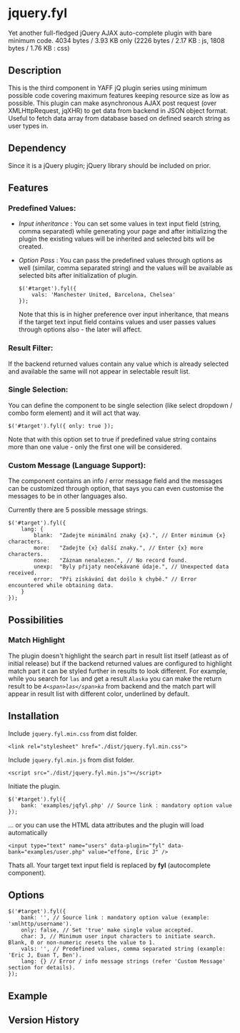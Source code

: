 # jquery.fyl
Yet another full-fledged jQuery AJAX auto-complete plugin with bare minimum code.
4034 bytes / 3.93 KB only (2226 bytes / 2.17 KB : js, 1808 bytes / 1.76 KB : css)

## Description
This is the third component in YAFF jQ plugin series using minimum possible code covering maximum features keeping resource size as low as possible. This plugin can make asynchronous AJAX post request (over XMLHttpRequest, jqXHR) to get data from backend in JSON object format. Useful to fetch data array from database based on defined search string as user types in.

## Dependency
Since it is a jQuery plugin; jQuery library should be included on prior.

## Features
### Predefined Values:
- _Input inheritance_ : You can set some values in text input field (string, comma separated) while generating your page and after initializing the plugin the existing values will be inherited and selected bits will be created.
  
- _Option Pass_ : You can pass the predefined values through options as well (similar, comma separated string) and the values will be available as selected bits after initialization of plugin.
    ```
    $('#target').fyl({
        vals: 'Manchester United, Barcelona, Chelsea'
    });
    ```
  Note that this is in higher preference over input inheritance, that means if the target text input field contains values and user passes values through options also - the later will affect.

### Result Filter:
If the backend returned values contain any value which is already selected and available the same will not appear in selectable result list.

### Single Selection:
You can define the component to be single selection (like select dropdown / combo form element) and it will act that way.

`$('#target').fyl({ only: true });`

Note that with this option set to true if predefined value string contains more than one value - only the first one will be considered.

### Custom Message (Language Support):
The component contains an info / error message field and the messages can be customized through option, that says you can even customise the messages to be in other languages also.

Currently there are 5 possible message strings.

```
$('#target').fyl({
    lang: {
        blank:  "Zadejte minimální znaky {x}.", // Enter minimum {x} characters.
        more:   "Zadejte {x} další znaky.", // Enter {x} more characters.
        none:   "Záznam nenalezen.", // No record found.
        unexp:  "Byly přijaty neočekávané údaje.", // Unexpected data received.
        error:  "Při získávání dat došlo k chybě." // Error encountered while obtaining data.
    }
});
```

## Possibilities

### Match Highlight
The plugin doesn't highlight the search part in result list itself (atleast as of initial release) but if the backend returned values are configured to highlight match part it can be styled further in results to look different. For example, while you search for `las` and get a result `Alaska` you can make the return result to be *`A<span>las</span>ka`* from backend and the match part will appear in result list with different color, underlined by default.

## Installation
Include `jquery.fyl.min.css` from dist folder.
```
<link rel="stylesheet" href="./dist/jquery.fyl.min.css">
```

Include `jquery.fyl.min.js` from dist folder.
```
<script src="./dist/jquery.fyl.min.js"></script>
```
Initiate the plugin.
```
$('#target').fyl({
    bank: 'examples/jqfyl.php' // Source link : mandatory option value
});
```

... or you can use the HTML data attributes and the plugin will load automatically
```
<input type="text" name="users" data-plugin="fyl" data-bank="examples/user.php" value="effone, Eric J" />
```

Thats all. Your target text input field is replaced by __fyl__ (autocomplete component).

## Options
```
$('#target').fyl({
    bank: '', // Source link : mandatory option value (example: 'xmlhttp/username').
    only: false, // Set 'true' make single value accepted.
    char: 3, // Minimum user input characters to initiate search. Blank, 0 or non-numeric resets the value to 1.
    vals: '', // Predefined values, comma separated string (example: 'Eric J, Euan T, Ben').
    lang: {} // Error / info message strings (refer 'Custom Message' section for details).
});
```

## Example

## Version History
